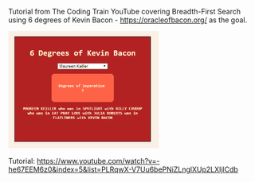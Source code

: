 Tutorial from The Coding Train YouTube covering Breadth-First Search using 6 degrees of Kevin Bacon - https://oracleofbacon.org/ as the goal.


<img src="https://github.com/Digicrest/coding-train/blob/master/neural-networks-and-machine-learning/0_algorithms-and-graphs/3_breadth_first_search/preview.PNG?raw=true" width="60%">

Tutorial: https://www.youtube.com/watch?v=-he67EEM6z0&index=5&list=PLRqwX-V7Uu6bePNiZLnglXUp2LXIjlCdb
